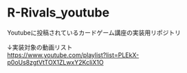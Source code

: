 # R-Rivals_youtube

Youtubeに投稿されているカードゲーム講座の実装用リポジトリ

↓実装対象の動画リスト  
 https://www.youtube.com/playlist?list=PLEkX-p0oUs8zgtVtTOX1ZLwxY2KcliX1O
